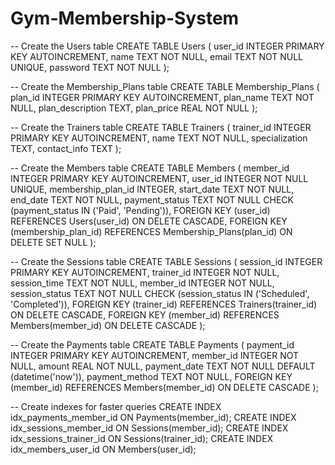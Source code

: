 # Gym-Membership-System 
-- Create the Users table
CREATE TABLE Users (
    user_id INTEGER PRIMARY KEY AUTOINCREMENT,
    name TEXT NOT NULL,
    email TEXT NOT NULL UNIQUE,
    password TEXT NOT NULL
);

-- Create the Membership_Plans table
CREATE TABLE Membership_Plans (
    plan_id INTEGER PRIMARY KEY AUTOINCREMENT,
    plan_name TEXT NOT NULL,
    plan_description TEXT,
    plan_price REAL NOT NULL
);

-- Create the Trainers table
CREATE TABLE Trainers (
    trainer_id INTEGER PRIMARY KEY AUTOINCREMENT,
    name TEXT NOT NULL,
    specialization TEXT,
    contact_info TEXT
);

-- Create the Members table
CREATE TABLE Members (
    member_id INTEGER PRIMARY KEY AUTOINCREMENT,
    user_id INTEGER NOT NULL UNIQUE,
    membership_plan_id INTEGER,
    start_date TEXT NOT NULL,
    end_date TEXT NOT NULL,
    payment_status TEXT NOT NULL CHECK (payment_status IN ('Paid', 'Pending')),
    FOREIGN KEY (user_id) REFERENCES Users(user_id) ON DELETE CASCADE,
    FOREIGN KEY (membership_plan_id) REFERENCES Membership_Plans(plan_id) ON DELETE SET NULL
);

-- Create the Sessions table
CREATE TABLE Sessions (
    session_id INTEGER PRIMARY KEY AUTOINCREMENT,
    trainer_id INTEGER NOT NULL,
    session_time TEXT NOT NULL,
    member_id INTEGER NOT NULL,
    session_status TEXT NOT NULL CHECK (session_status IN ('Scheduled', 'Completed')),
    FOREIGN KEY (trainer_id) REFERENCES Trainers(trainer_id) ON DELETE CASCADE,
    FOREIGN KEY (member_id) REFERENCES Members(member_id) ON DELETE CASCADE
);

-- Create the Payments table
CREATE TABLE Payments (
    payment_id INTEGER PRIMARY KEY AUTOINCREMENT,
    member_id INTEGER NOT NULL,
    amount REAL NOT NULL,
    payment_date TEXT NOT NULL DEFAULT (datetime('now')),
    payment_method TEXT NOT NULL,
    FOREIGN KEY (member_id) REFERENCES Members(member_id) ON DELETE CASCADE
);

-- Create indexes for faster queries
CREATE INDEX idx_payments_member_id ON Payments(member_id);
CREATE INDEX idx_sessions_member_id ON Sessions(member_id);
CREATE INDEX idx_sessions_trainer_id ON Sessions(trainer_id);
CREATE INDEX idx_members_user_id ON Members(user_id);
